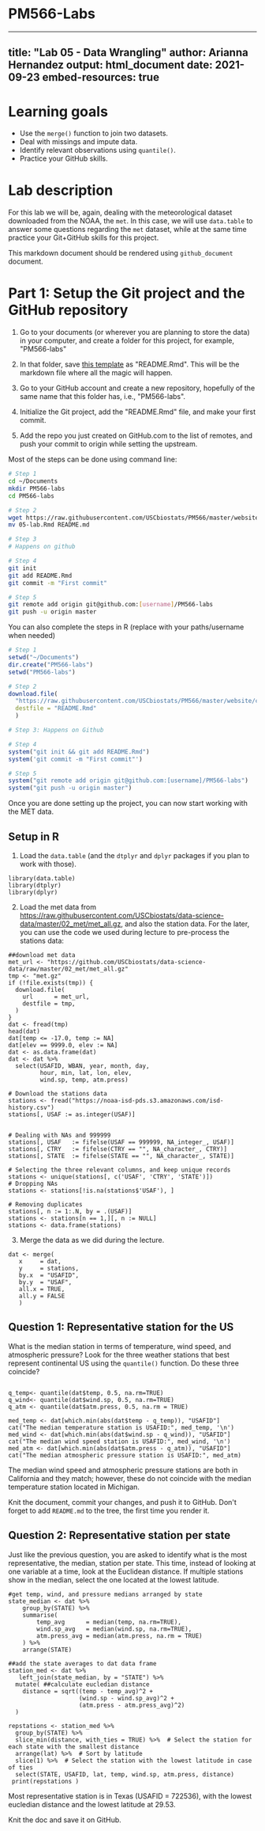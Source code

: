 # PM566-Labs
---
title: "Lab 05 - Data Wrangling"
author: Arianna Hernandez
output: html_document
date: 2021-09-23
embed-resources: true
---

# Learning goals

-   Use the `merge()` function to join two datasets.
-   Deal with missings and impute data.
-   Identify relevant observations using `quantile()`.
-   Practice your GitHub skills.

# Lab description

For this lab we will be, again, dealing with the meteorological dataset downloaded from the NOAA, the `met`. In this case, we will use `data.table` to answer some questions regarding the `met` dataset, while at the same time practice your Git+GitHub skills for this project.

This markdown document should be rendered using `github_document` document.

# Part 1: Setup the Git project and the GitHub repository

1.  Go to your documents (or wherever you are planning to store the data) in your computer, and create a folder for this project, for example, "PM566-labs"

2.  In that folder, save [this template](https://raw.githubusercontent.com/USCbiostats/PM566/master/website/content/assignment/05-lab.Rmd) as "README.Rmd". This will be the markdown file where all the magic will happen.

3.  Go to your GitHub account and create a new repository, hopefully of the same name that this folder has, i.e., "PM566-labs".

4.  Initialize the Git project, add the "README.Rmd" file, and make your first commit.

5.  Add the repo you just created on GitHub.com to the list of remotes, and push your commit to origin while setting the upstream.

Most of the steps can be done using command line:

``` sh
# Step 1
cd ~/Documents
mkdir PM566-labs
cd PM566-labs

# Step 2
wget https://raw.githubusercontent.com/USCbiostats/PM566/master/website/content/assignment/05-lab.Rmd 
mv 05-lab.Rmd README.md

# Step 3
# Happens on github

# Step 4
git init
git add README.Rmd
git commit -m "First commit"

# Step 5
git remote add origin git@github.com:[username]/PM566-labs
git push -u origin master
```

You can also complete the steps in R (replace with your paths/username when needed)

``` r
# Step 1
setwd("~/Documents")
dir.create("PM566-labs")
setwd("PM566-labs")

# Step 2
download.file(
  "https://raw.githubusercontent.com/USCbiostats/PM566/master/website/content/assignment/05-lab.Rmd",
  destfile = "README.Rmd"
  )

# Step 3: Happens on Github

# Step 4
system("git init && git add README.Rmd")
system('git commit -m "First commit"')

# Step 5
system("git remote add origin git@github.com:[username]/PM566-labs")
system("git push -u origin master")
```

Once you are done setting up the project, you can now start working with the MET data.

## Setup in R

1.  Load the `data.table` (and the `dtplyr` and `dplyr` packages if you plan to work with those).

```{r, message=FALSE}
library(data.table)
library(dtplyr)
library(dplyr)
```

2.  Load the met data from https://raw.githubusercontent.com/USCbiostats/data-science-data/master/02_met/met_all.gz, and also the station data. For the later, you can use the code we used during lecture to pre-process the stations data:

```{r}
##download met data
met_url <- "https://github.com/USCbiostats/data-science-data/raw/master/02_met/met_all.gz"
tmp <- "met.gz"
if (!file.exists(tmp)) {
  download.file(
    url      = met_url,
    destfile = tmp,
  )
}
dat <- fread(tmp)
head(dat)
dat[temp <= -17.0, temp := NA]
dat[elev == 9999.0, elev := NA]
dat <- as.data.frame(dat)
dat <- dat %>% 
  select(USAFID, WBAN, year, month, day, 
         hour, min, lat, lon, elev, 
         wind.sp, temp, atm.press)

# Download the stations data
stations <- fread("https://noaa-isd-pds.s3.amazonaws.com/isd-history.csv")
stations[, USAF := as.integer(USAF)]


# Dealing with NAs and 999999
stations[, USAF   := fifelse(USAF == 999999, NA_integer_, USAF)]
stations[, CTRY   := fifelse(CTRY == "", NA_character_, CTRY)]
stations[, STATE  := fifelse(STATE == "", NA_character_, STATE)]

# Selecting the three relevant columns, and keep unique records
stations <- unique(stations[, c('USAF', 'CTRY', 'STATE')])
# Dropping NAs
stations <- stations[!is.na(stations$'USAF'), ]

# Removing duplicates
stations[, n := 1:.N, by = .(USAF)]
stations <- stations[n == 1,][, n := NULL]
stations <- data.frame(stations)
```

3.  Merge the data as we did during the lecture.

```{r}
dat <- merge(
   x     = dat,      
   y     = stations, 
   by.x  = "USAFID",
   by.y  = "USAF", 
   all.x = TRUE,
   all.y = FALSE
   ) 
```

## Question 1: Representative station for the US

What is the median station in terms of temperature, wind speed, and atmospheric pressure? Look for the three weather stations that best represent continental US using the `quantile()` function. Do these three coincide?

```{r}

q_temp<- quantile(dat$temp, 0.5, na.rm=TRUE)
q_wind<- quantile(dat$wind.sp, 0.5, na.rm=TRUE)
q_atm <- quantile(dat$atm.press, 0.5, na.rm = TRUE)

med_temp <- dat[which.min(abs(dat$temp - q_temp)), "USAFID"]
cat("The median temperature station is USAFID:", med_temp, '\n')
med_wind <- dat[which.min(abs(dat$wind.sp - q_wind)), "USAFID"]
cat("The median wind speed station is USAFID:", med_wind, '\n')
med_atm <- dat[which.min(abs(dat$atm.press - q_atm)), "USAFID"]
cat("The median atmospheric pressure station is USAFID:", med_atm)

```

The median wind speed and atmospheric pressure stations are both in California and they match; however, these do not coincide with the median temperature station located in Michigan.

Knit the document, commit your changes, and push it to GitHub. Don't forget to add `README.md` to the tree, the first time you render it.

## Question 2: Representative station per state

Just like the previous question, you are asked to identify what is the most representative, the median, station per state. This time, instead of looking at one variable at a time, look at the Euclidean distance. If multiple stations show in the median, select the one located at the lowest latitude.

```{r}
#get temp, wind, and pressure medians arranged by state
state_median <- dat %>% 
    group_by(STATE) %>% 
    summarise(
        temp_avg      = median(temp, na.rm=TRUE),
        wind.sp_avg   = median(wind.sp, na.rm=TRUE),
        atm.press_avg = median(atm.press, na.rm = TRUE)
    ) %>% 
    arrange(STATE)

##add the state averages to dat data frame
station_med <- dat %>%
   left_join(state_median, by = "STATE") %>%
  mutate( ##calculate eucledian distance
    distance = sqrt((temp - temp_avg)^2 + 
                    (wind.sp - wind.sp_avg)^2 + 
                    (atm.press - atm.press_avg)^2)
  )

repstations <- station_med %>%
  group_by(STATE) %>%
  slice_min(distance, with_ties = TRUE) %>%  # Select the station for each state with the smallest distance
  arrange(lat) %>%  # Sort by latitude
  slice(1) %>%  # Select the station with the lowest latitude in case of ties
  select(STATE, USAFID, lat, temp, wind.sp, atm.press, distance)
 print(repstations )
```

Most representative station is in Texas (USAFID = 722536), with the lowest eucledian distance and the lowest latitude at 29.53.

Knit the doc and save it on GitHub.
